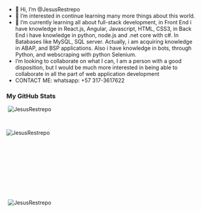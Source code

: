 - 👋 Hi, I’m @JesusRestrepo
- 👀 I’m interested in continue learning many more things about this world.
- 🌱 I’m currently learning all about full-stack development, in Front End i have knowledge in React.js, Angular, Javascript, HTML, CSS3, in Back End i have
knowledge in python, node.js and .net core with c#. In Batabases like MySQL, SQL server. Actually, i am acquiring knowledge in ABAP, and BSP applications. Also i have knowledge in bots, through Python, and webscraping with python Selenium.
- I’m looking to collaborate on what I can, I am a person with a good disposition, but I would be much
more interested in being able to collaborate in all the part of web application development
- CONTACT ME:  whatsapp: +57 317-3617622

<h3>My GitHub Stats</h3>
<!--<img align="right" alt="Coding" width="300" src="https://cdn.dribbble.com/users/1277312/screenshots/14733298/media/39b1045e593737587dd60e42c8422d1f.gif" >-->
<p>&nbsp;<img align="rigth" src="https://github-readme-stats.vercel.app/api?username=JesusRestrepo&show_icons=true&theme=dark&locale=en" alt="JesusRestrepo" /></p>
<br>


<p><img align="left" src="https://github-readme-stats.vercel.app/api/top-langs?username=JesusRestrepo&show_icons=true&theme=dark&locale=en&layout=compact" alt="JesusRestrepo" /></p>

<br><br><br><br><br><br><br><br><br><br>
<p>&nbsp;<img align="rigth" src="https://github-readme-stats.vercel.app/api?username=JesusRestrepo&show_icons=true&theme=dark&locale=en" alt="JesusRestrepo" /></p>
<br><br><br><br><br><br><br><br><br><br>
